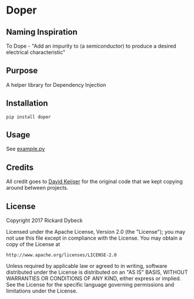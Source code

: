 # Doper

## Naming Inspiration
To Dope - "Add an impurity to (a semiconductor) to produce a desired electrical characteristic"

## Purpose
A helper library for Dependency Injection

## Installation

    pip install doper

## Usage
See [example.py](example.py)


## Credits
All credit goes to [David Keijser](https://github.com/keis/) for the original code that we kept copying around between projects.

## License

Copyright 2017 Rickard Dybeck

Licensed under the Apache License, Version 2.0 (the "License");
you may not use this file except in compliance with the License.
You may obtain a copy of the License at

    http://www.apache.org/licenses/LICENSE-2.0

Unless required by applicable law or agreed to in writing, software
distributed under the License is distributed on an "AS IS" BASIS,
WITHOUT WARRANTIES OR CONDITIONS OF ANY KIND, either express or implied.
See the License for the specific language governing permissions and
limitations under the License.
